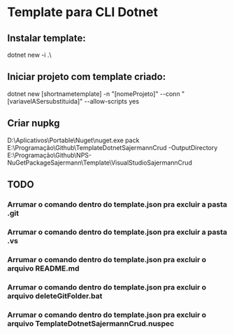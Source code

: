 # Template para CLI Dotnet

## Instalar template: 
dotnet new -i .\

## Iniciar projeto com template criado: 
dotnet new [shortnametemplate] -n "[nomeProjeto]" --conn "[variavelASersubstituida]" --allow-scripts yes

## Criar nupkg

D:\Aplicativos\Portable\Nuget\nuget.exe pack E:\Programação\Github\TemplateDotnetSajermannCrud -OutputDirectory E:\Programação\Github\NPS-NuGetPackageSajermann\Template\VisualStudioSajermannCrud

## TODO

### Arrumar o comando dentro do template.json pra excluir a pasta .git
### Arrumar o comando dentro do template.json pra excluir a pasta .vs
### Arrumar o comando dentro do template.json pra excluir o arquivo README.md
### Arrumar o comando dentro do template.json pra excluir o arquivo deleteGitFolder.bat
### Arrumar o comando dentro do template.json pra excluir o arquivo TemplateDotnetSajermannCrud.nuspec